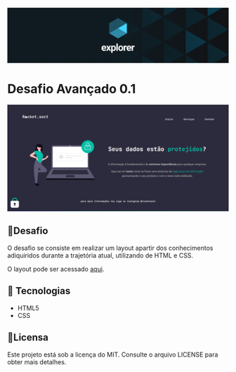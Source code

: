 ![preview](.github/Capa_Notion_-_Explorer.png)

# Desafio Avançado 0.1

![preview](.github/Capturar.png)

## 💪Desafio

O desafio se consiste em realizar um layout apartir dos conhecimentos adiquiridos durante a trajetória atual, utilizando de HTML e CSS.

O layout pode ser acessado [aqui](https://www.figma.com/file/EdKjPWjC8ZlbnH4XzTObv2/Explorer?node-id=16%3A106).

## 🔧 Tecnologias

* HTML5
* CSS

## 📄Licensa

Este projeto está sob a licença do MIT. Consulte o arquivo LICENSE para obter mais detalhes.